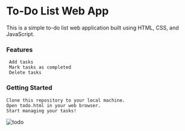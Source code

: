 <h1>To-Do List Web App</h1>
This is a simple to-do list web application built using HTML, CSS, and JavaScript.

<h3>Features</h3>



     Add tasks
     Mark tasks as completed
     Delete tasks    
         

<h3>Getting Started</h3>



    Clone this repository to your local machine.
    Open todo.html in your web browser.
    Start managing your tasks!
![todo](https://github.com/Karthick-kb/Todolist-project/assets/170465049/29219fb6-5778-4549-9b62-879d7f496fe0)
